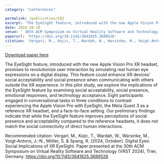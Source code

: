 ```yaml
---
category: "conferences"

permalink: /publication/C82
excerpt: 'The EyeSight feature, introduced with the new Apple Vision Pro XR headset, promises to revolutionize user interaction by simulating real human eye expressions on a digital display. This feature could enhance XR devices’ social acceptability and social presence when communicating with others outside the XR experience. In this pilot study, we explore the implications of the EyeSight feature by examining social acceptability, social presence, emotional responses, and technology acceptance. Eight participants engaged in conversational tasks in three conditions to contrast experiencing the Apple Vision Pro with EyeSight, the Meta Quest 3 as a reference XR headset, and a face-to-face setting. Our preliminary findings indicate that while the EyeSight feature improves perceptions of social presence and acceptability compared to the reference headsets, it does not match the social connectivity of direct human interactions.'
date: 2024-10-10
venue: ' 30th ACM Symposium on Virtual Reality Software and Technology'
paperurl: 'https://doi.org/10.1145/3641825.3689526'
citation: 'Vergari, M., Kojic, T., Wardah, W., Warsinke, M., Voigt-Antons, J.-N., Möller, S. &amp; Spang, R. (2024, October). Digital Eyes: Social Implications of XR EyeSight. Paper presented at the 30th ACM Symposium on Virtual Reality Software and Technology (VRST 2024), Trier, Germany. https://doi.org/10.1145/3641825.3689526'
---
```


<a href='https://doi.org/10.1145/3641825.3689526'>Download paper here</a>

The EyeSight feature, introduced with the new Apple Vision Pro XR headset, promises to revolutionize user interaction by simulating real human eye expressions on a digital display. This feature could enhance XR devices’ social acceptability and social presence when communicating with others outside the XR experience. In this pilot study, we explore the implications of the EyeSight feature by examining social acceptability, social presence, emotional responses, and technology acceptance. Eight participants engaged in conversational tasks in three conditions to contrast experiencing the Apple Vision Pro with EyeSight, the Meta Quest 3 as a reference XR headset, and a face-to-face setting. Our preliminary findings indicate that while the EyeSight feature improves perceptions of social presence and acceptability compared to the reference headsets, it does not match the social connectivity of direct human interactions.

Recommended citation: Vergari, M., Kojic, T., Wardah, W., Warsinke, M., Voigt-Antons, J.-N., Möller, S. & Spang, R. (2024, October). Digital Eyes: Social Implications of XR EyeSight. Paper presented at the 30th ACM Symposium on Virtual Reality Software and Technology (VRST 2024), Trier, Germany. https://doi.org/10.1145/3641825.3689526